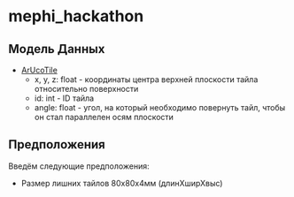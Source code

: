 # mephi_hackathon

## Модель Данных
- <a href=models/arUcoTile.py>ArUcoTile</a>
    - x, y, z: float - координаты центра верхней плоскости тайла относительно поверхности
    - id: int - ID тайла
    - angle: float - угол, на который необходимо повернуть тайл, чтобы он стал параллелен осям плоскости

## Предположения
Введём следующие предположения:
* Размер лишних тайлов 80x80x4мм (длинХширХвыс) 
     